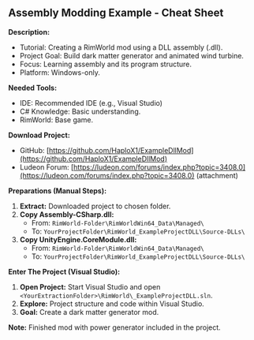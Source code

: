 ## Assembly Modding Example - Cheat Sheet

**Description:**

- Tutorial: Creating a RimWorld mod using a DLL assembly (.dll).
- Project Goal: Build dark matter generator and animated wind turbine.
- Focus: Learning assembly and its program structure.
- Platform: Windows-only.

**Needed Tools:**

- IDE: Recommended IDE (e.g., Visual Studio)
- C# Knowledge: Basic understanding.
- RimWorld: Base game.

**Download Project:**

- GitHub: [https://github.com/HaploX1/ExampleDllMod](https://github.com/HaploX1/ExampleDllMod)
- Ludeon Forum: [https://ludeon.com/forums/index.php?topic=3408.0](https://ludeon.com/forums/index.php?topic=3408.0) (attachment)

**Preparations (Manual Steps):**

1. **Extract:** Downloaded project to chosen folder.
2. **Copy Assembly-CSharp.dll:**
   - From: `RimWorld-Folder\RimWorldWin64_Data\Managed\`
   - To: `YourProjectFolder\RimWorld_ExampleProjectDLL\Source-DLLs\`
3. **Copy UnityEngine.CoreModule.dll:**
   - From: `RimWorld-Folder\RimWorldWin64_Data\Managed\`
   - To: `YourProjectFolder\RimWorld_ExampleProjectDLL\Source-DLLs\`

**Enter The Project (Visual Studio):**

1. **Open Project:** Start Visual Studio and open `<YourExtractionFolder>\RimWorld\_ExampleProjectDLL.sln`.
2. **Explore:** Project structure and code within Visual Studio.
3. **Goal:** Create a dark matter generator mod.

**Note:** Finished mod with power generator included in the project.
